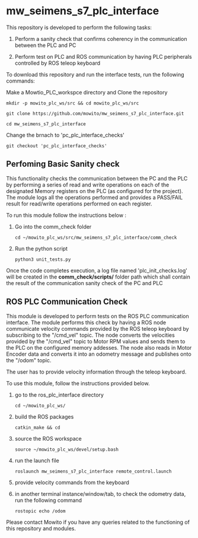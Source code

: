 # mw_seimens_s7_plc_interface
This repository is developed to perform the following tasks:

1. Perform a sanity check that confirms coherency in the communication between the PLC and PC

2. Perform test on PLC and ROS communication by having PLC peripherals controlled by ROS teleop keyboard

To download this repository and run the interface tests, run the following commands:

Make a Mowtio_PLC_workspce directory and Clone the repository

`mkdir -p mowito_plc_ws/src && cd mowito_plc_ws/src`

`git clone https://github.com/mowito/mw_seimens_s7_plc_interface.git `

`cd mw_seimens_s7_plc_interface`

Change the brnach to 'pc_plc_interface_checks'

`git checkout 'pc_plc_interface_checks'`

Perfoming Basic Sanity check
----------------------------
This functionality checks the communication between the PC and the PLC by performing a series of read and write operations on each of the designated Memory registers on the PLC  (as configured for the project).
The module logs all the operations performed and provides a PASS/FAIL result for read/write operations performed on each register.

To run this module follow the instructions below :

1.  Go into the comm_check folder

    `cd ~/mowito_plc_ws/src/mw_seimens_s7_plc_interface/comm_check`

2. Run the python script

    `python3 unit_tests.py`

Once the code completes execution, a log file named 'plc_init_checks.log' will be created in the **comm_check/scripts/** folder path which shall contain the result of the communication sanity check of the PC and PLC

ROS PLC Communication Check
---------------------------
This module is developed to perform tests on the ROS PLC communication interface. The module performs this check by having a ROS node communicate velocity commands provided by the ROS teleop keyboard by subscribing to the "/cmd_vel" topic. The node converts the velocities provided by the "/cmd_vel" topic to Motor RPM values and sends them to the PLC on the configured memory addesses.
The node also reads in Motor Encoder data and converts it into an odometry message and publishes onto the "/odom" topic.

The user has to provide velocity information through the teleop keyboard.

To use this module, follow the instructions provided below.

1. go to the ros_plc_interface directory

    `cd ~/mowito_plc_ws/`

2. build the ROS packages

    `catkin_make && cd`

3. source the ROS workspace

    `source ~/mowito_plc_ws/devel/setup.bash`

4. run the launch file

    `roslaunch mw_seimens_s7_plc_interface remote_control.launch`

5. provide velocity commands from the keyboard

6. in another terminal instance/window/tab, to check the odometry data, run the following command

    `rostopic echo /odom`

Please contact Mowito if you have any queries related to the functioning of this repository and modules.
